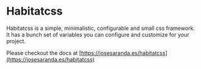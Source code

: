 # Habitatcss

Habitatcss is a simple, minimalistic, configurable and small css framework.
It has a bunch set of variables you can configure and customize for your project.

Please checkout the docs at [https://josesaranda.es/habitatcss](https://josesaranda.es/habitatcss)
